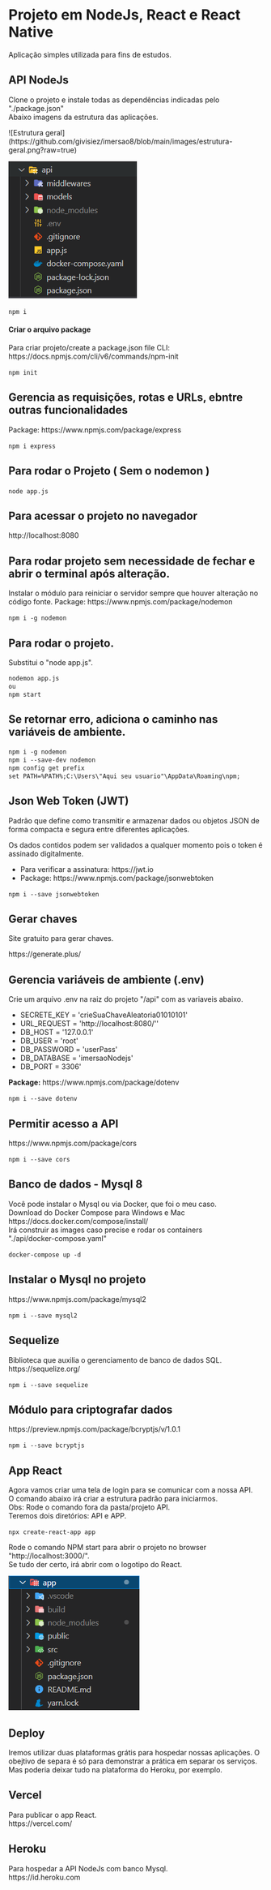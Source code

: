 <h1>Projeto em NodeJs, React e React Native</h1>
<p>Aplicação simples utilizada para fins de estudos.</p>
<h2>API NodeJs</h2>
<p>
	Clone o projeto e instale todas as dependências indicadas pelo "./package.json"<br>
	Abaixo imagens da estrutura das aplicações.
</p>
![Estrutura geral](https://github.com/givisiez/imersao8/blob/main/images/estrutura-geral.png?raw=true)

![Estrutura da API](https://github.com/givisiez/imersao8/blob/main/images/estrutura-api.png?raw=true)


`npm i`
<h4>Criar o arquivo package</h4>
<p>
Para criar projeto/create a package.json file
CLI: https://docs.npmjs.com/cli/v6/commands/npm-init
</p> 

`npm init`  
<h2>Gerencia as requisições, rotas e URLs, ebntre outras funcionalidades</h2>
Package: https://www.npmjs.com/package/express 

`npm i express`
<h2>Para rodar o Projeto ( Sem o nodemon )</h2> 

`node app.js`  
<h2>Para acessar o projeto no navegador</h2>
<p>http://localhost:8080</p>
<h2>Para rodar projeto sem necessidade de fechar e abrir o terminal após alteração.</h2>
<p>
	Instalar o módulo para reiniciar o servidor sempre que houver alteração no código fonte.
	Package: https://www.npmjs.com/package/nodemon
</p>  

`npm i -g nodemon`
<h2>Para rodar o projeto. </h2>
<p>Substitui o "node app.js".</p>

```
nodemon app.js
ou
npm start
```
<h2>Se retornar erro, adiciona o caminho nas variáveis de ambiente.</h2>

```
npm i -g nodemon
npm i --save-dev nodemon
npm config get prefix
set PATH=%PATH%;C:\Users\"Aqui seu usuario"\AppData\Roaming\npm;
```
<h2>Json Web Token (JWT)</h2>
<p>
	Padrão que define como transmitir e armazenar dados ou objetos JSON
	de forma compacta e segura entre diferentes aplicações.
</p>
<p>
	Os dados contidos podem ser validados a qualquer momento pois o token é assinado digitalmente.
</p>
<ul>
	<li>Para verificar a assinatura: https://jwt.io</li>
	<li>Package: https://www.npmjs.com/package/jsonwebtoken</li>
</ul> 

`npm i --save jsonwebtoken`
<h2>Gerar chaves</h2>
<p>Site gratuito para gerar chaves.</p>
<p>https://generate.plus/</p>
<h2>Gerencia variáveis de ambiente (.env)</h2>
<p>Crie um arquivo .env na raiz do projeto "/api" com as variaveis abaixo.</p>
<ul>
	<li>SECRETE_KEY = 'crieSuaChaveAleatoria01010101'</li>
	<li>URL_REQUEST = 'http://localhost:8080/''</li>
	<li>DB_HOST = '127.0.0.1'</li>
	<li>DB_USER = 'root'</li>
	<li>DB_PASSWORD = 'userPass'</li>
	<li>DB_DATABASE = 'imersaoNodejs'</li>
	<li>DB_PORT = 3306'</li>
</ul>
<p>
	<b>Package:</b> https://www.npmjs.com/package/dotenv
</p> 

`npm i --save dotenv`
<h2>Permitir acesso a API</h2>
https://www.npmjs.com/package/cors 

`npm i --save cors`
<h2>Banco de dados - Mysql 8</h2>
<p>
	Você pode instalar o Mysql ou via Docker, que foi o meu caso.<br  />
	Download do Docker Compose para Windows e Mac<br  />
	https://docs.docker.com/compose/install/<br  />
	Irá construir as images caso precise e rodar os containers<br  />
	"./api/docker-compose.yaml"
</p>  

`docker-compose up -d`
<h2>Instalar o Mysql no projeto</h2>
<p>https://www.npmjs.com/package/mysql2</p>  

`npm i --save mysql2`
<h2>Sequelize</h2>
<p>
	Biblioteca que auxilia o gerenciamento de banco de dados SQL.<br  />
	https://sequelize.org/
</p>  

`npm i --save sequelize`
<h2>Módulo para criptografar dados</h2>
<p>https://preview.npmjs.com/package/bcryptjs/v/1.0.1</p> 

`npm i --save bcryptjs`
<h2>App React</h2>
<p>
	Agora vamos criar uma tela de login para se comunicar com a nossa API.<br  />
	O comando abaixo irá criar a estrutura padrão para iniciarmos.<br  />
	Obs: Rode o comando fora da pasta/projeto API.<br  />
	Teremos dois diretórios: API e APP.
</p> 

`npx create-react-app app`
<p>
	Rode o comando NPM start para abrir o projeto no browser "http://localhost:3000/". <br  />
	Se tudo der certo, irá abrir com o logotipo do React.
</p> 

![Estrutura inicial do APP](https://github.com/givisiez/imersao8/blob/main/images/estrutura-app.png?raw=true)

<h2>Deploy</h2>
<p>
	Iremos utilizar duas plataformas grátis para hospedar nossas aplicações.
	O obejtivo de separa é só para demonstrar a prática em separar os serviços.
	Mas poderia deixar tudo na plataforma do Heroku, por exemplo.
</p>
<h2>Vercel</h2>
<p>
Para publicar o app React. <br/>
https://vercel.com/
</p>
<h2>Heroku</h2>
<p>
	Para hospedar a API NodeJs com banco Mysql. <br  />
	https://id.heroku.com
</p>